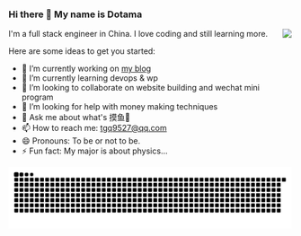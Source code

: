 ### Hi there 👋 My name is Dotama

<!--
**dotama/dotama** is a ✨ _special_ ✨ repository because its `README.md` (this file) appears on your GitHub profile.-->

<img align="right" src="https://github-readme-stats.vercel.app/api?username=dotama&show_icons=true&hide_border=true&theme=tokyonight" />
                                                                                                                                             
I'm a full stack engineer in China. I love coding and still learning more.

Here are some ideas to get you started:

- 🔭 I’m currently working on [my blog](http://www.mywish.top)
- 🌱 I’m currently learning devops & wp
- 👯 I’m looking to collaborate on website building and wechat mini program
- 🤔 I’m looking for help with money making techniques
- 💬 Ask me about what's 摸鱼🐳
- 📫 How to reach me: tgq9527@qq.com
- 😄 Pronouns: To be or not to be.
- ⚡ Fun fact: My major is about physics...

![snake svg](https://github.com/dotama/dotama/blob/output/github-contribution-grid-snake.svg)
<!--
[![Dotama's GitHub stats](https://github-readme-stats.vercel.app/api?username=dotama&theme=tokyonight)](https://github.com/anuraghazra/github-readme-stats) -->
